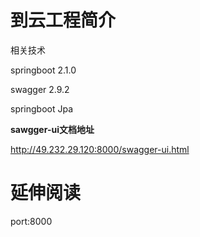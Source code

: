 # 到云工程简介

相关技术

springboot 2.1.0

swagger 2.9.2

springboot Jpa



**sawgger-ui文档地址**

http://49.232.29.120:8000/swagger-ui.html


# 延伸阅读

port:8000